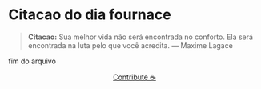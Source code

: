 # Citacao do dia fournace

> **Citacao:** Sua melhor vida não será encontrada no conforto. Ela será encontrada na luta pelo que você acredita. — Maxime Lagace

fim do arquivo

<watermark-footer>
<p align="center">
  <a href="https://github.com/ruisuan/ruisuan/blob/main/contribute.md">Contribute ☕</a>
</p>
</watermark-footer>
